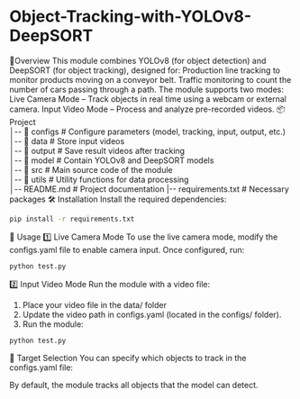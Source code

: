 # Object-Tracking-with-YOLOv8-DeepSORT
🚀Overview
This module combines YOLOv8 (for object detection) and DeepSORT (for object tracking), designed for:
  Production line tracking to monitor products moving on a conveyor belt.
  Traffic monitoring to count the number of cars passing through a path.
The module supports two modes:
  Live Camera Mode – Track objects in real time using a webcam or external camera.
  Input Video Mode – Process and analyze pre-recorded videos.
📦 Project  
│-- 📁 configs      # Configure parameters (model, tracking, input, output, etc.)  
│-- 📁 data         # Store input videos  
│-- 📁 output       # Save result videos after tracking  
│-- 📁 model        # Contain YOLOv8 and DeepSORT models  
│-- 📁 src          # Main source code of the module  
│-- 📁 utils        # Utility functions for data processing  
│-- README.md       # Project documentation
|-- requirements.txt # Necessary packages
🛠️ Installation
Install the required dependencies:
```bash
pip install -r requirements.txt
```
🎯 Usage
1️⃣ Live Camera Mode
To use the live camera mode, modify the configs.yaml file to enable camera input. Once configured, run:
```bash
python test.py
```
2️⃣ Input Video Mode
Run the module with a video file:
1. Place your video file in the data/ folder
2. Update the video path in configs.yaml (located in the configs/ folder).
3. Run the module:
```bash
python test.py
```
🎯 Target Selection
You can specify which objects to track in the configs.yaml file:

By default, the module tracks all objects that the model can detect.

